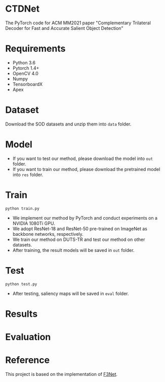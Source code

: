 # CTDNet
The PyTorch code for ACM MM2021 paper "Complementary Trilateral Decoder for Fast and Accurate Salient Object Detection"

# Requirements
- Python 3.6
- Pytorch 1.4+
- OpenCV 4.0
- Numpy
- TensorboardX
- Apex

# Dataset
Download the SOD datasets and unzip them into ```data``` folder.

# Model
- If you want to test our method, please download the model into ```out``` folder.
- If you want to train our method, please download the pretrained model into ```res``` folder.

# Train
```shell script
python train.py
```
- We implement our method by PyTorch and conduct experiments on a NVIDIA 1080Ti GPU. 
- We adopt ResNet-18 and ResNet-50 pre-trained on ImageNet as backbone networks, respectively.
- We train our method on DUTS-TR and test our method on other datasets.
- After training, the result models will be saved in ```out``` folder.

# Test
```shell script
python test.py
```
- After testing, saliency maps will be saved in ```eval``` folder.

# Results

# Evaluation

# Reference
This project is based on the implementation of [F3Net](https://github.com/weijun88/F3Net).
